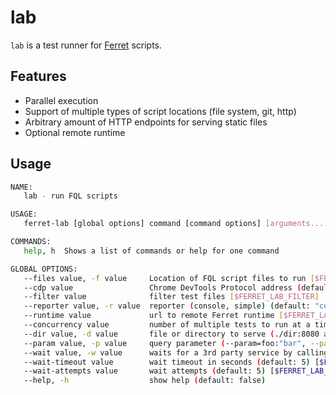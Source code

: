 # lab
``lab`` is a test runner for [Ferret](https://www.github.com/MontFerret/ferret) scripts.

## Features
- Parallel execution
- Support of multiple types of script locations (file system, git, http)
- Arbitrary amount of HTTP endpoints for serving static files
- Optional remote runtime

## Usage

```bash
NAME:
   lab - run FQL scripts

USAGE:
   ferret-lab [global options] command [command options] [arguments...]

COMMANDS:
   help, h  Shows a list of commands or help for one command

GLOBAL OPTIONS:
   --files value, -f value     Location of FQL script files to run [$FERRET_LAB_FILES]
   --cdp value                 Chrome DevTools Protocol address (default: "http://127.0.0.1:9222") [$FERRET_LAB_CDP]
   --filter value              filter test files [$FERRET_LAB_FILTER]
   --reporter value, -r value  reporter (console, simple) (default: "console") [$FERRET_LAB_REPORTER]
   --runtime value             url to remote Ferret runtime [$FERRET_LAB_RUNTIME]
   --concurrency value         number of multiple tests to run at a time (default: 24) [$FERRET_LAB_CONCURRENCY]
   --dir value, -d value       file or directory to serve (./dir:8080 as default or ./dir:8080@name as named) [$FERRET_LAB_DIR]
   --param value, -p value     query parameter (--param=foo:"bar", --param=id:1) [$FERRET_LAB_PARAM]
   --wait value, -w value      waits for a 3rd party service by calling its endpoint (--wait http://127.0.0.1:9222/json/version) [$FERRET_LAB_WAIT]
   --wait-timeout value        wait timeout in seconds (default: 5) [$FERRET_LAB_WAIT_TIMEOUT]
   --wait-attempts value       wait attempts (default: 5) [$FERRET_LAB_WAIT_TRY]
   --help, -h                  show help (default: false)
```